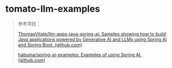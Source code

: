 # tomato-llm-examples




> 参考项目：
>
> [ThomasVitale/llm-apps-java-spring-ai: Samples showing how to build Java applications powered by Generative AI and LLMs using Spring AI and Spring Boot. (github.com)](https://github.com/ThomasVitale/llm-apps-java-spring-ai)
>
> [habuma/spring-ai-examples: Examples of using Spring AI. (github.com)](https://github.com/habuma/spring-ai-examples)
